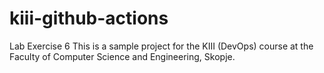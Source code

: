 # kiii-github-actions
Lab Exercise 6
This is a sample project for the KIII (DevOps) course at the Faculty of Computer Science and Engineering, Skopje.
